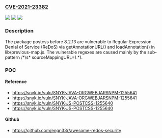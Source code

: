 ### [CVE-2021-23382](https://cve.mitre.org/cgi-bin/cvename.cgi?name=CVE-2021-23382)
![](https://img.shields.io/static/v1?label=Product&message=postcss&color=blue)
![](https://img.shields.io/static/v1?label=Version&message=%3C%208.2.13%20&color=brighgreen)
![](https://img.shields.io/static/v1?label=Vulnerability&message=Regular%20Expression%20Denial%20of%20Service%20(ReDoS)&color=brighgreen)

### Description

The package postcss before 8.2.13 are vulnerable to Regular Expression Denial of Service (ReDoS) via getAnnotationURL() and loadAnnotation() in lib/previous-map.js. The vulnerable regexes are caused mainly by the sub-pattern \/\*\s* sourceMappingURL=(.*).

### POC

#### Reference
- https://snyk.io/vuln/SNYK-JAVA-ORGWEBJARSNPM-1255641
- https://snyk.io/vuln/SNYK-JAVA-ORGWEBJARSNPM-1255641
- https://snyk.io/vuln/SNYK-JS-POSTCSS-1255640
- https://snyk.io/vuln/SNYK-JS-POSTCSS-1255640

#### Github
- https://github.com/engn33r/awesome-redos-security

